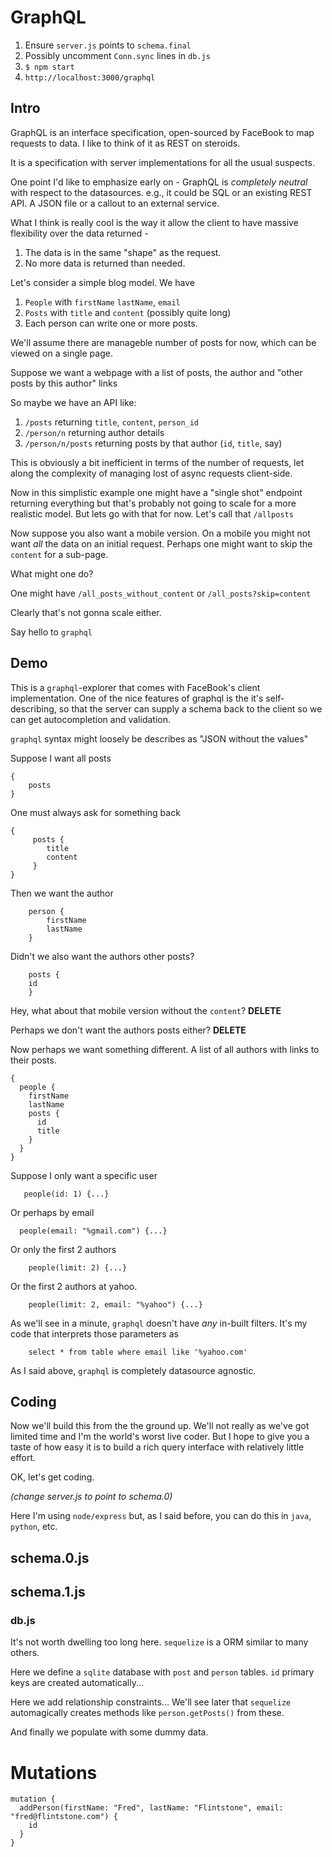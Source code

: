 # GraphQL

1. Ensure `server.js` points to `schema.final`
1. Possibly uncomment `Conn.sync` lines in `db.js`
1. `$ npm start`
1. `http://localhost:3000/graphql`

## Intro

GraphQL is an interface specification, open-sourced by FaceBook to map requests to data.
I like to think of it as REST on steroids.

It is a specification with server implementations for all the usual suspects.

One point I'd like to emphasize early on - GraphQL is *completely neutral*
with respect to the datasources.  e.g., it could be SQL or an existing REST API.
A JSON file or a callout to an external service.

What I think is really cool is the way it allow the client to have massive flexibility
over the data returned -

1. The data is in the same "shape" as the request.
1. No more data is returned than needed.

Let's consider a simple blog model.  We have

1. `People` with `firstName` `lastName`, `email`
1. `Posts` with `title` and `content` (possibly quite long)
1. Each person can write one or more posts.

We'll assume there are manageble number of posts for now, which can be viewed on
a single page.

Suppose we want a webpage with a list of posts, the author and
"other posts by this author" links

So maybe we have an API like:

1. `/posts` returning `title`, `content`, `person_id`
1. `/person/n` returning author details
1. `/person/n/posts` returning posts  by that author (`id`, `title`, say)

This is obviously a bit inefficient in terms of the number of requests,
let along the complexity of managing lost of async requests client-side.

Now in this simplistic example one might have a "single shot" endpoint
returning everything but that's probably not going to scale for a more
realistic model.  But lets go with that for now.  Let's call that `/allposts`

Now suppose you also want a mobile version.  On a mobile you might not want
*all* the data on an initial request.  Perhaps one might want to
skip the `content` for a sub-page.

What might one do?

One might have `/all_posts_without_content` or `/all_posts?skip=content`

Clearly that's not gonna scale either.

Say hello to `graphql`

## Demo

This is a `graphql`-explorer that comes with FaceBook's client implementation.
One of the nice features of graphql is the it's self-describing, so that
the server can supply a schema back to the client so we can get autocompletion
and validation.

`graphql` syntax might loosely be describes as "JSON without the values"

Suppose I want all posts
```
{
    posts
}
```

One must always ask for something back

```
{
     posts {
        title
        content
     }
}
```

Then we want the author

```
    person {
        firstName
        lastName
    }
```

Didn't we also want the authors other posts?

```
    posts {
    id
    }
```

Hey, what about that mobile version without the `content`? **DELETE**

Perhaps we don't want the authors posts either? **DELETE**

Now perhaps we want something different.  A list of all authors with links
to their posts.

```
{
  people {
    firstName
    lastName
    posts {
      id
      title
    }
  }
}
```

Suppose I only want a specific user

```
   people(id: 1) {...}
```

Or perhaps by email

```
  people(email: "%gmail.com") {...}
```

Or only the first 2 authors

```
    people(limit: 2) {...}
```

Or the first 2 authors at yahoo.

```
    people(limit: 2, email: "%yahoo") {...}
```

As we'll see in a minute, `graphql` doesn't have *any* in-built filters.  It's my
code that interprets those parameters as

```
    select * from table where email like '%yahoo.com'
```

As I said above, `graphql` is completely datasource agnostic.


## Coding


Now we'll build this from the the ground up.   We'll not really
as we've got limited time and I'm the world's worst live coder.  But
I hope to give you a taste of how easy it is to build a rich
query interface with relatively little effort.

OK, let's get coding.

*(change server.js to point to schema.0)*

Here I'm using `node/express` but, as I said before, you can do
this in `java`, `python`, etc.

## schema.0.js


## schema.1.js

### db.js

It's not worth dwelling too long here.  `sequelize` is a ORM similar to many others.

Here we define a `sqlite` database with `post` and `person` tables.  `id` primary
keys are created automatically...

Here we add relationship constraints...  We'll see later that `sequelize`
automagically creates methods like `person.getPosts()` from these.

And finally we populate with some dummy data.



# Mutations

```
mutation {
  addPerson(firstName: "Fred", lastName: "Flintstone", email: "fred@flintstone.com") {
    id
  }
}
```